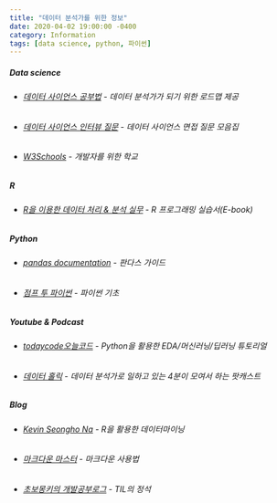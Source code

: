 ```yaml
---
title: "데이터 분석가를 위한 정보"
date: 2020-04-02 19:00:00 -0400
category: Information
tags: [data science, python, 파이썬]
---
```

##### Data science
* ###### [데이터 사이언스 공부법](https://github.com/Team-Neighborhood/I-want-to-study-Data-Science/wiki/%EB%8D%B0%EC%9D%B4%ED%84%B0-%EB%B6%84%EC%84%9D%EA%B0%80) - 데이터 분석가가 되기 위한 로드맵 제공
* ###### [데이터 사이언스 인터뷰 질문](https://github.com/zzsza/Datascience-Interview-Questions) - 데이터 사이언스 면접 질문 모음집
* ###### [W3Schools](https://www.w3schools.com/) - 개발자를 위한 학교
##### R
* ###### [R을 이용한 데이터 처리 & 분석 실무](https://thebook.io/006723/) - R 프로그래밍 실습서(E-book)
##### Python
* ###### [pandas documentation](https://pandas.pydata.org/pandas-docs/stable/index.html) - 판다스 가이드
* ###### [점프 투 파이썬](https://wikidocs.net/book/1) - 파이썬 기초
##### Youtube & Podcast
* ###### [todaycode오늘코드](https://www.youtube.com/channel/UCLR3sD0KB_dWpvcsrLP0aUg) - Python을 활용한 EDA/머신러닝/딥러닝 튜토리얼
* ###### [데이터 홀릭](http://www.podbbang.com/ch/1771386) - 데이터 분석가로 일하고 있는 4분이 모여서 하는 팟캐스트
##### Blog
* ###### [Kevin Seongho Na](https://mrkevinna.github.io/) - R을 활용한 데이터마이닝
* ###### [마크다운 마스터](https://guides.github.com/features/mastering-markdown/) - 마크다운 사용법
* ###### [초보몽키의 개발공부로그](https://wayhome25.github.io/) - TIL의 정석
